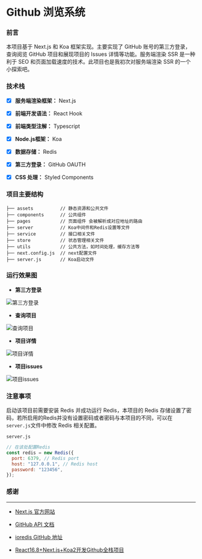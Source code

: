 # Github 浏览系统

### 前言

本项目基于 Next.js 和 Koa 框架实现。主要实现了 GitHub 账号的第三方登录，查询阅览 GitHub 项目和展现项目的 Issues 详情等功能。服务端渲染 SSR 是一种利于 SEO 和页面加载速度的技术。此项目也是我初次对服务端渲染 SSR 的一个小探索吧。





### 技术栈

- [x] **服务端渲染框架：** Next.js
- [x] **前端开发语法：** React Hook
- [x] **前端类型注解：** Typescript
- [x] **Node.js框架：** Koa
- [x] **数据存储：** Redis
- [x] **第三方登录：** GitHub OAUTH
- [x] **CSS 处理：** Styled Components





### 项目主要结构

```
├── assets          // 静态资源和公共文件
├── components      // 公共组件
├── pages           // 页面组件 会被解析成对应地址的路由
├── server          // Koa中间件和Redis设置等文件
├── service         // 接口相关文件
├── store           // 状态管理相关文件
├── utils           // 公共方法，如时间处理，缓存方法等
├── next.config.js  // next配置文件
├── server.js       // Koa启动文件
```





### 运行效果图

* **第三方登录**

![第三方登录](D:/前端开发/Project/graduation/habit_formation_font/[https:/github.com/DarkerBo/next-github-koa/blob/master/readmeImages/GitHub第三方登录.gif](https:/github.com/DarkerBo/next-github-koa/blob/master/readmeImages/GitHub第三方登录.gif))

* **查询项目**

![查询项目](D:/前端开发/Project/graduation/habit_formation_font/[https:/github.com/DarkerBo/next-github-koa/blob/master/readmeImages/查询项目.gif](https:/github.com/DarkerBo/next-github-koa/blob/master/readmeImages/查询项目.gif))

* **项目详情**

![项目详情](D:/前端开发/Project/graduation/habit_formation_font/[https:/github.com/DarkerBo/next-github-koa/blob/master/readmeImages/项目详情.gif](https:/github.com/DarkerBo/next-github-koa/blob/master/readmeImages/项目详情.gif))

* **项目issues**

![项目issues]([https://github.com/DarkerBo/next-github-koa/blob/master/readmeImages/项目issues.gif](https://github.com/DarkerBo/next-github-koa/blob/master/readmeImages/项目issues.gif))





### 注意事项

启动该项目前需要安装 Redis 并成功运行 Redis，本项目的 Redis 存储设置了密码，若所启用的Redis并没有设置密码或者密码与本项目的不同，可以在`server.js`文件中修改 Redis 相关配置。

`server.js`

~~~js
// 在该处配置Redis
const redis = new Redis({
  port: 6379, // Redis port
  host: "127.0.0.1", // Redis host
  password: "123456",
});
~~~





### 感谢

***

* [Next.js 官方网站](https://nextjs.org/)

* [GitHub API 文档](https://developer.github.com/)

* [ioredis GitHub 地址](https://github.com/luin/ioredis)

* [React16.8+Next.js+Koa2开发Github全栈项目](https://coding.imooc.com/class/334.html)





